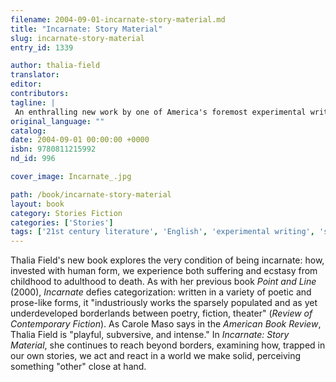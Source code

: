 ```yaml
---
filename: 2004-09-01-incarnate-story-material.md
title: "Incarnate: Story Material"
slug: incarnate-story-material
entry_id: 1339

author: thalia-field
translator: 
editor: 
contributors: 
tagline: |
 An enthralling new work by one of America's foremost experimental writers.
original_language: ""
catalog: 
date: 2004-09-01 00:00:00 +0000 
isbn: 9780811215992
nd_id: 996

cover_image: Incarnate_.jpg

path: /book/incarnate-story-material
layout: book
category: Stories Fiction
categories: ['Stories']
tags: ['21st century literature', 'English', 'experimental writing', 'subversion', 'United States']
---
```

Thalia Field's new book explores the very condition of being incarnate: how, invested with human form, we experience both suffering and ecstasy from childhood to adulthood to death. As with her previous book *Point and Line* (2000), *Incarnate* defies categorization: written in a variety of poetic and prose-like forms, it "industriously works the sparsely populated and as yet underdeveloped borderlands between poetry, fiction, theater" (*Review of Contemporary Fiction*). As Carole Maso says in the *American Book Review*, Thalia Field is "playful, subversive, and intense." In *Incarnate: Story Material*, she continues to reach beyond borders, examining how, trapped in our own stories, we act and react in a world we make solid, perceiving something "other" close at hand.





